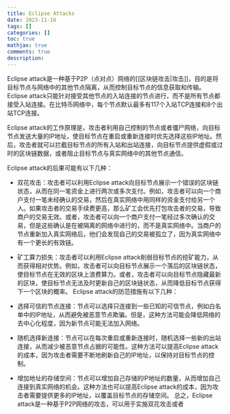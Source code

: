```yaml
---
title: Eclipse Attacks
date: 2023-11-16
tags: []
categories: []
toc: true
mathjax: true
comments: true
description: 
---
```

Eclipse attack是一种基于P2P（点对点）网络的[[区块链攻击|攻击]]，目的是将目标节点与网络中的其他节点隔离，从而控制目标节点的信息获取和传输。Eclipse attack只能针对接受其他节点的入站连接的节点进行，而不是所有节点都接受入站连接。在比特币网络中，每个节点默认最多有117个入站TCP连接和8个出站TCP连接。

Eclipse attack的工作原理是，攻击者利用自己控制的节点或者僵尸网络，向目标节点发送大量的IP地址，使目标节点在重启或重新连接时优先选择这些IP地址。然后，攻击者就可以拦截目标节点的所有入站和出站连接，向目标节点提供虚假或过时的区块链数据，或者阻止目标节点与真实网络中的其他节点通信。

Eclipse attack的后果可能有以下几种：

- 双花攻击：攻击者可以利用Eclipse attack向目标节点展示一个错误的区块链状态，从而在同一笔资金上进行两次或多次支付。例如，攻击者可以向一个商户支付一笔未经确认的交易，然后在真实网络中用同样的资金支付给另一个人。如果攻击者的交易手续费更高，那么矿工会优先打包攻击者的交易，导致商户的交易无效。或者，攻击者可以向一个商户支付一笔经过多次确认的交易，但是这些确认是在被隔离的网络中进行的，而不是真实网络中。当商户的节点重新加入真实网络后，他们会发现自己的交易被孤立了，因为真实网络中有一个更长的有效链。
- 矿工算力损失：攻击者可以利用Eclipse attack削弱目标节点的挖矿能力，从而获得相对优势。例如，攻击者可以向目标节点展示一个落后的区块链状态，使目标节点在无效的区块上浪费算力。或者，攻击者可以向目标节点隐藏最新的区块，使目标节点无法及时更新自己的区块链状态，从而降低目标节点获得下一个区块的概率。
Eclipse attack的防范措施有以下几种：

- 选择可信的节点连接：节点可以选择只连接到一些已知的可信节点，例如白名单中的IP地址，从而避免被恶意节点欺骗。但是，这种方法可能会降低网络的去中心化程度，因为新节点可能无法加入网络。
- 随机选择新连接：节点可以在每次重启或重新连接时，随机选择一些新的出站连接，从而减少被恶意节点占据的可能性。这种方法可以提高Eclipse attack的成本，因为攻击者需要不断地刷新自己的IP地址，以保持对目标节点的控制。
- 增加地址的存储空间：节点可以增加自己存储的IP地址的数量，从而增加自己连接到真实网络的机会。这种方法也可以提高Eclipse attack的成本，因为攻击者需要提供更多的IP地址，以覆盖目标节点的存储空间。
总之，Eclipse attack是一种基于P2P网络的攻击，可以用于实施双花攻击或者
